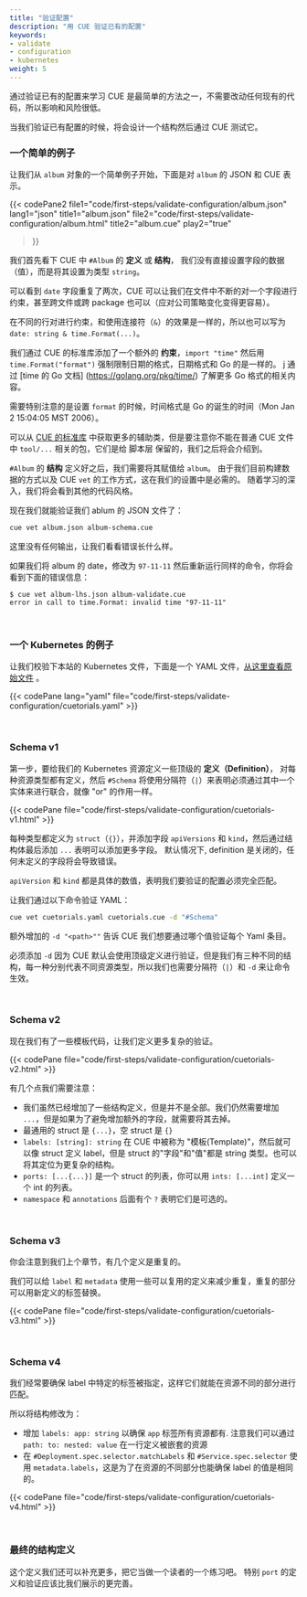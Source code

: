 ```yaml
---
title: "验证配置"
description: "用 CUE 验证已有的配置"
keywords:
- validate
- configuration
- kubernetes
weight: 5
---
```


通过验证已有的配置来学习 CUE 是最简单的方法之一，不需要改动任何现有的代码，所以影响和风险很低。

当我们验证已有配置的时候，将会设计一个结构然后通过 CUE 测试它。

### 一个简单的例子

让我们从 `album` 对象的一个简单例子开始，下面是对 `album` 的 JSON 和 CUE 表示。

{{< codePane2
  file1="code/first-steps/validate-configuration/album.json" lang1="json" title1="album.json"
  file2="code/first-steps/validate-configuration/album.html" title2="album.cue" play2="true"
>}}

我们首先看下 CUE 中 `#Album` 的 __定义__ 或 __结构__，
我们没有直接设置字段的数据（值），而是将其设置为类型 `string`。

可以看到  `date` 字段重复了两次，CUE 可以让我们在文件中不断的对一个字段进行约束，甚至跨文件或跨 package 也可以（应对公司策略变化变得更容易）。

在不同的行对进行约束，和使用连接符（`&`）的效果是一样的，所以也可以写为 `date: string & time.Format(...)`。

我们通过 CUE 的标准库添加了一个额外的 __约束__，`import "time"` 然后用 `time.Format("format")` 强制限制日期的格式，日期格式和 Go 的是一样的。
                             j
通过 [time 的 Go 文档] (https://golang.org/pkg/time/) 了解更多 Go 格式的相关内容。

需要特别注意的是设置 `format` 的时候，时间格式是 Go 的诞生的时间（Mon Jan 2 15:04:05 MST 2006）。

可以从 [CUE 的标准库](https://pkg.go.dev/cuelang.org/go/pkg@v0.4.0#section-directories) 中获取更多的辅助类，但是要注意你不能在普通 CUE 文件中 `tool/...` 相关的包，它们是给 脚本层 保留的，我们之后将会介绍到。

`#Album` 的 __结构__ 定义好之后，我们需要将其赋值给 `album`。
由于我们目前构建数据的方式以及 CUE `vet` 的工作方式，这在我们的设置中是必需的。
随着学习的深入，我们将会看到其他的代码风格。

现在我们就能验证我们 ablum 的 JSON 文件了：

```sh
cue vet album.json album-schema.cue
```

这里没有任何输出，让我们看看错误长什么样。

如果我们将 album 的 date，修改为 `97-11-11` 然后重新运行同样的命令，你将会看到下面的错误信息：

```text
$ cue vet album-lhs.json album-validate.cue 
error in call to time.Format: invalid time "97-11-11"
```

<br>

### 一个 Kubernetes 的例子

让我们校验下本站的 Kubernetes 文件，下面是一个 YAML 文件，[从这里查看原始文件](https://github.com/hofstadter-io/cuetorials.com/blob/main/code/first-steps/validate-configuration/cuetorials.yaml) 。

{{< codePane lang="yaml" file="code/first-steps/validate-configuration/cuetorials.yaml" >}}

<br>

### Schema v1

第一步，要给我们的 Kubernetes 资源定义一些顶级的 __定义（Definition）__，
对每种资源类型都有定义，然后 `#Schema` 将使用分隔符（`|`）来表明必须通过其中一个实体来进行联合，就像 "or" 的作用一样。

{{< codePane file="code/first-steps/validate-configuration/cuetorials-v1.html" >}}

每种类型都定义为 `struct`（`{}`），并添加字段 `apiVersions` 和 `kind`，然后通过结构体最后添加 `...` 表明可以添加更多字段。
默认情况下, definition 是关闭的，任何未定义的字段将会导致错误。

`apiVersion` 和 `kind` 都是具体的数值，表明我们要验证的配置必须完全匹配。


让我们通过以下命令验证 YAML：

```sh
cue vet cuetorials.yaml cuetorials.cue -d "#Schema"
```

额外增加的 `-d "<path>""` 告诉 CUE 我们想要通过哪个值验证每个 Yaml 条目。

必须添加 `-d` 因为 CUE 默认会使用顶级定义进行验证，但是我们有三种不同的结构，每一种分别代表不同资源类型，所以我们也需要分隔符（`|`）和 `-d` 来让命令生效。

<br>

### Schema v2

现在我们有了一些模板代码，让我们定义更多复杂的验证。

{{< codePane file="code/first-steps/validate-configuration/cuetorials-v2.html" >}}

有几个点我们需要注意：

- 我们虽然已经增加了一些结构定义，但是并不是全部。我们仍然需要增加 `...`，但是如果为了避免增加额外的字段，就需要将其去掉。
- 最通用的 struct 是 `{...}`，空 struct 是 `{}`
- `labels: [string]: string` 在 CUE 中被称为 "模板(Template)"，然后就可以像 struct 定义 label，但是 struct 的"字段"和"值"都是 string 类型。也可以将其定位为更复杂的结构。
- `ports: [...{...}]` 是一个 struct 的列表，你可以用 `ints: [...int]` 定义一个 int 的列表。
- `namespace` 和 `annotations` 后面有个 `?` 表明它们是可选的。

<br>

### Schema v3

你会注意到我们上个章节，有几个定义是重复的。

我们可以给 `label` 和 `metadata` 使用一些可以复用的定义来减少重复，重复的部分可以用新定义的标签替换。

{{< codePane file="code/first-steps/validate-configuration/cuetorials-v3.html" >}}

<br>

### Schema v4

我们经常要确保 label 中特定的标签被指定，这样它们就能在资源不同的部分进行匹配。

所以将结构修改为：

- 增加 `labels: app: string` 以确保 `app` 标签所有资源都有. 注意我们可以通过 `path: to: nested: value` 在一行定义被嵌套的资源
- 在 `#Deployment.spec.selector.matchLabels` 和 `#Service.spec.selector` 使用 `metadata.labels`，这是为了在资源的不同部分也能确保 label 的值是相同的。

{{< codePane file="code/first-steps/validate-configuration/cuetorials-v4.html" >}}

<br>

### 最终的结构定义

这个定义我们还可以补充更多，把它当做一个读者的一个练习吧。
特别 `port` 的定义和验证应该比我们展示的更完善。
